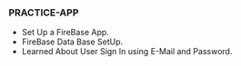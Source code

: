 ### PRACTICE-APP

- Set Up a FireBase App.
- FireBase Data Base SetUp.
- Learned About User Sign In using E-Mail and Password.  